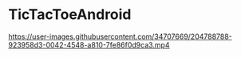 # TicTacToeAndroid




https://user-images.githubusercontent.com/34707669/204788788-923958d3-0042-4548-a810-7fe86f0d9ca3.mp4

